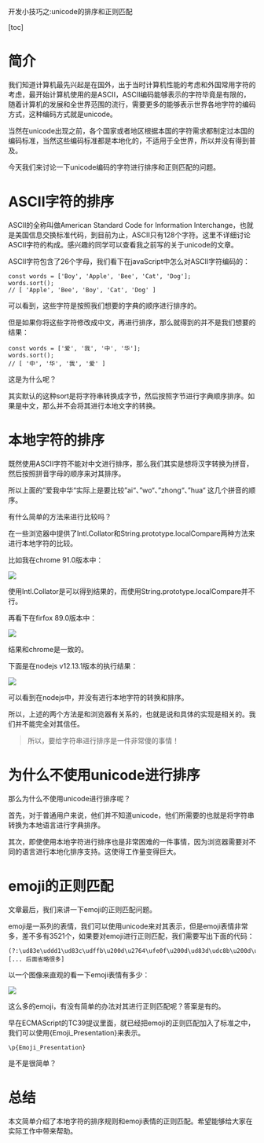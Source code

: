 开发小技巧之:unicode的排序和正则匹配

[toc]

# 简介

我们知道计算机最先兴起是在国外，出于当时计算机性能的考虑和外国常用字符的考虑，最开始计算机使用的是ASCII，ASCII编码能够表示的字符毕竟是有限的，随着计算机的发展和全世界范围的流行，需要更多的能够表示世界各地字符的编码方式，这种编码方式就是unicode。

当然在unicode出现之前，各个国家或者地区根据本国的字符需求都制定过本国的编码标准，当然这些编码标准都是本地化的，不适用于全世界，所以并没有得到普及。

今天我们来讨论一下unicode编码的字符进行排序和正则匹配的问题。

# ASCII字符的排序

ASCII的全称叫做American Standard Code for Information Interchange，也就是美国信息交换标准代码，到目前为止，ASCII只有128个字符。这里不详细讨论ASCII字符的构成。感兴趣的同学可以查看我之前写的关于unicode的文章。

ASCII字符包含了26个字母，我们看下在javaScript中怎么对ASCII字符编码的：

```
const words = ['Boy', 'Apple', 'Bee', 'Cat', 'Dog'];
words.sort();
// [ 'Apple', 'Bee', 'Boy', 'Cat', 'Dog' ]

```

可以看到，这些字符是按照我们想要的字典的顺序进行排序的。

但是如果你将这些字符修改成中文，再进行排序，那么就得到的并不是我们想要的结果：

```
const words = ['爱', '我', '中', '华'];
words.sort();
// [ '中', '华', '我', '爱' ]

```

这是为什么呢？

其实默认的这种sort是将字符串转换成字节，然后按照字节进行字典顺序排序。如果是中文，那么并不会将其进行本地文字的转换。

# 本地字符的排序

既然使用ASCII字符不能对中文进行排序，那么我们其实是想将汉字转换为拼音，然后按照拼音字母的顺序来对其排序。

所以上面的”爱我中华“实际上是要比较”ai“、”wo“、”zhong“、”hua“ 这几个拼音的顺序。

有什么简单的方法来进行比较吗？

在一些浏览器中提供了Intl.Collator和String.prototype.localCompare两种方法来进行本地字符的比较。

比如我在chrome 91.0版本中：

![](https://img-blog.csdnimg.cn/20210630073639594.png)

使用Intl.Collator是可以得到结果的，而使用String.prototype.localCompare并不行。

再看下在firfox 89.0版本中：

![](https://img-blog.csdnimg.cn/20210630073928974.png)

结果和chrome是一致的。

下面是在nodejs v12.13.1版本的执行结果：

![](https://img-blog.csdnimg.cn/20210630074034584.png)

可以看到在nodejs中，并没有进行本地字符的转换和排序。

所以，上述的两个方法是和浏览器有关系的，也就是说和具体的实现是相关的。我们并不能完全对其信任。

> 所以，要给字符串进行排序是一件非常傻的事情！

# 为什么不使用unicode进行排序

那么为什么不使用unicode进行排序呢？

首先，对于普通用户来说，他们并不知道unicode，他们所需要的也就是将字符串转换为本地语言进行字典排序。

其次，即使使用本地字符进行排序也是非常困难的一件事情，因为浏览器需要对不同的语言进行本地化排序支持。这使得工作量变得巨大。

# emoji的正则匹配

文章最后，我们来讲一下emoji的正则匹配问题。

emoji是一系列的表情，我们可以使用unicode来对其表示，但是emoji表情非常多，差不多有3521个，如果要对emoji进行正则匹配，我们需要写出下面的代码：

```
(?:\ud83e\uddd1\ud83c\udffb\u200d\u2764\ufe0f\u200d\ud83d\udc8b\u200d\ud83e\uddd1\ud83c\udffc|\ud83e\uddd1\ud83c\udffb\u200d\u2764\ufe0f\u200d\ud83d
[... 后面省略很多]

```

以一个图像来直观的看一下emoji表情有多少：

![](https://img-blog.csdnimg.cn/20210630075213235.png)

这么多的emoji，有没有简单的办法对其进行正则匹配呢？答案是有的。

早在ECMAScript的TC39提议里面，就已经把emoji的正则匹配加入了标准之中，我们可以使用{Emoji_Presentation}来表示。

```
\p{Emoji_Presentation}

```

是不是很简单？

# 总结

本文简单介绍了本地字符的排序规则和emoji表情的正则匹配。希望能够给大家在实际工作中带来帮助。

